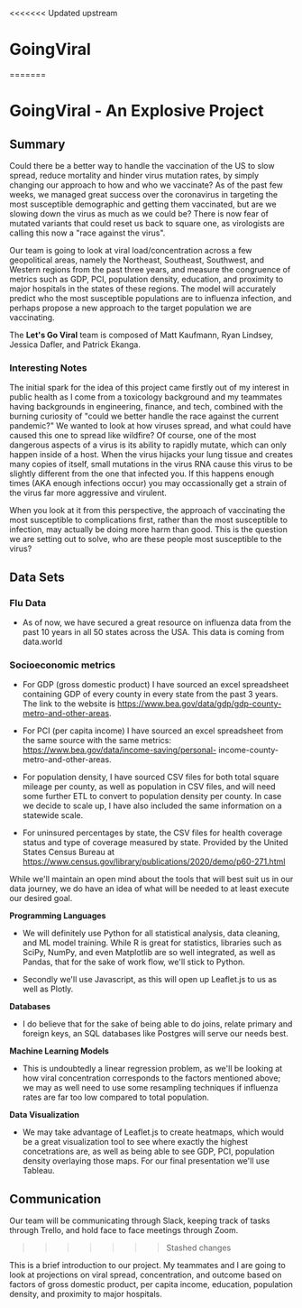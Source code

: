 <<<<<<< Updated upstream
# GoingViral
=======
# GoingViral - An Explosive Project

## Summary

Could there be a better way to handle the vaccination of the US to slow spread, reduce mortality and hinder virus mutation rates, by simply changing our 
approach to how and who we vaccinate? As of the past few weeks, we managed great success over the coronavirus in targeting the most susceptible demographic
and getting them vaccinated, but are we slowing down the virus as much as we could be? There is now fear of mutated variants that could reset us back to square
one, as virologists are calling this now a "race against the virus". 

Our team is going to look at viral load/concentration across a few geopolitical areas, namely the Northeast, Southeast, Southwest, and Western regions from the past
three years, and measure the congruence of metrics such as GDP, PCI, population density, education, and proximity to major hospitals in the states of these regions. 
The model will accurately predict who the most susceptible populations are to influenza infection, and perhaps propose a new approach to the target population we are vaccinating.

The **Let's Go Viral** team is composed of Matt Kaufmann, Ryan Lindsey, Jessica Dafler, and Patrick Ekanga.

### Interesting Notes

The initial spark for the idea of this project came firstly out of my interest in public health as I come from a toxicology background and my teammates having 
backgrounds in engineering, finance, and tech, combined with the burning curiosity of "could we better handle the race against the current pandemic?" We wanted to 
look at how viruses spread, and what could have caused this one to spread like wildfire? Of course, one of the most dangerous aspects of a virus is its ability to 
rapidly mutate, which can only happen inside of a host. When the virus hijacks your lung tissue and creates many copies of itself, small mutations in the virus RNA 
cause this virus to be slightly different from the one that infected you. If this happens enough times (AKA enough infections occur) you may occassionally get a 
strain of the virus far more aggressive and virulent.

When you look at it from this perspective, the approach of vaccinating the most susceptible to complications first, rather than the most susceptible to infection, 
may actually be doing more harm than good. This is the question we are setting out to solve, who are these people most susceptible to the virus?

## Data Sets

### Flu Data

+ As of now, we have secured a great resource on influenza data from the past 10 years in all 50 states across the USA. This data is coming from data.world

### Socioeconomic metrics

+  For GDP (gross domestic product) I have sourced an excel spreadsheet containing GDP of every county in every state from the past 3 years. The link to the website 
is https://www.bea.gov/data/gdp/gdp-county-metro-and-other-areas.

+ For PCI (per capita income) I have sourced an excel spreadsheet from the same source with the same metrics: https://www.bea.gov/data/income-saving/personal-
income-county-metro-and-other-areas.

+ For population density, I have sourced CSV files for both total square mileage per county, as well as population in CSV files, and will need some further ETL to
convert to population density per county. In case we decide to scale up, I have also included the same information on a statewide scale. 

+ For uninsured percentages by state, the CSV files for health coverage status and type of coverage measured by state. Provided by the  United States Census Bureau at https://www.census.gov/library/publications/2020/demo/p60-271.html

While we'll maintain an open mind about the tools that will best suit us in our data journey, we do have an idea of what will be needed to at least execute our 
desired goal.

**Programming Languages**

+ We will definitely use Python for all statistical analysis, data cleaning, and ML model training. While R is great for statistics, libraries such as SciPy, NumPy,
and even Matplotlib are so well integrated, as well as Pandas, that for the sake of work flow, we'll stick to Python.

+ Secondly we'll use Javascript, as this will open up Leaflet.js to us as well as Plotly.

**Databases**

+ I do believe that for the sake of being able to do joins, relate primary and foreign keys, an SQL databases like Postgres will serve our needs best.

**Machine Learning Models**

+ This is undoubtedly a linear regression problem, as we'll be looking at how viral concentration corresponds to the factors mentioned above; we may as well
need to use some resampling techniques if influenza rates are far too low compared to total population.

**Data Visualization**

+ We may take advantage of Leaflet.js to create heatmaps, which would be a great visualization tool to see where exactly the highest concetrations are, as well
as being able to see GDP, PCI, population density overlaying those maps. For our final presentation we'll use Tableau.

## Communication

Our team will be communicating through Slack, keeping track of tasks through Trello, and hold face to face meetings through Zoom.
>>>>>>> Stashed changes

This is a brief introduction to our project. My teammates and I are going to look at projections on viral spread, concentration, and outcome based on factors of 
gross domestic product, per capita income, education, population density, and proximity to major hospitals. 

